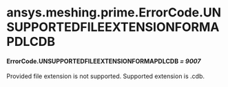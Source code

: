<a id="ansys-meshing-prime-errorcode-unsupportedfileextensionformapdlcdb"></a>

# ansys.meshing.prime.ErrorCode.UNSUPPORTEDFILEEXTENSIONFORMAPDLCDB

<a id="ansys.meshing.prime.ErrorCode.UNSUPPORTEDFILEEXTENSIONFORMAPDLCDB"></a>

#### ErrorCode.UNSUPPORTEDFILEEXTENSIONFORMAPDLCDB *= 9007*

Provided file extension is not supported. Supported extension is .cdb.

<!-- !! processed by numpydoc !! -->
